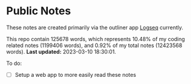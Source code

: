 # Public Notes

These notes are created primarily via the outliner app [Logseq](https://github.com/logseq/logseq) currently.

This repo contain 125678 words, which represents 10.48% of my coding related notes (1199406 words), and 0.92% of my total notes (12423568 words). **Last updated:** 2023-03-10 18:30:01. 

To do:

- [ ] Setup a web app to more easily read these notes
